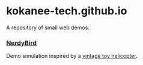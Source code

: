 # kokanee-tech.github.io

A repository of small web demos.

### [NerdyBird](nerdybird)

Demo simulation inspired by a [vintage toy helicopter](https://en.wikipedia.org/wiki/VertiBird).
